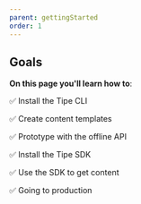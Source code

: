 ```yaml
---
parent: gettingStarted
order: 1
---
```

## Goals
**On this page you'll learn how to**:

✅ Install the Tipe CLI

✅ Create content templates

✅ Prototype with the offline API

✅ Install the Tipe SDK

✅ Use the SDK to get content

✅ Going to production
